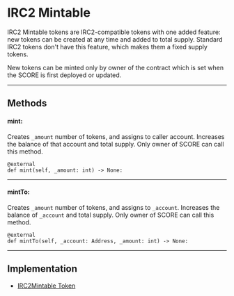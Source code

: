 # IRC2 Mintable
IRC2 Mintable tokens are IRC2-compatible tokens with one added feature: new tokens can be created at any time and added to total supply. Standard IRC2 tokens don't have this feature, which makes them a fixed supply tokens.

New tokens can be minted only by owner of the contract which is set when the SCORE is first deployed or updated.

____


## Methods

#### mint: 
Creates `_amount` number of tokens, and assigns to caller account. Increases the balance of that account and total supply. Only owner of SCORE can call this method.
```
@external
def mint(self, _amount: int) -> None:
```
<hr>

#### mintTo: 
Creates `_amount` number of tokens, and assigns to `_account`. Increases the balance of `_account` and total supply. Only owner of SCORE can call this method.

```
@external
def mintTo(self, _account: Address, _amount: int) -> None:
```

---

## Implementation
* [IRC2Mintable Token](https://github.com/OpenDevICON/odi-contracts/blob/test-fixed/ODIContracts/tokens/IRC2mintable.py "IRC2Mintable")
